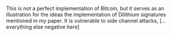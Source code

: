 This is not a perfect implementation of Bitcoin, but it serves as an illustration for the ideas the implementation of Dilithium signatures mentioned in my paper.
It is vulnerable to side channel attacks, [... everything else negative here]